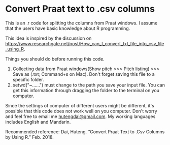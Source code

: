 # Convert Praat text to .csv columns
This is an .r code for splitting the columns from Praat windows. I assume that the users have basic knowledge about R programming.

This idea is inspired by the discussion on https://www.researchgate.net/post/How_can_I_convert_txt_file_into_csv_file_using_R.

Things you should do before running this code.
   1. Collecting data from Praat windows(Show pitch >>> Pitch listing) >>> Save as (.txt; Command+s on Mac). Don't forget saving this file to a specific folder.  
   2. setwd("~......") must change to the path you save your input file. You can get this information through dragging the folder to the terminal on you computer.

Since the settings of computer of different users might be different, it's possible that this code does not work well on you computer. Don't worry and feel free to email me hutengdai@gmail.com. My working languages includes English and Mandarin.

Recommended reference: Dai, Huteng. “Convert Praat Text to .Csv Columns by Using R.” Feb. 2018.
